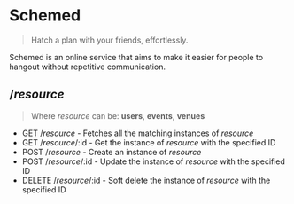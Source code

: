 # Schemed

 > Hatch a plan with your friends, effortlessly.

Schemed is an online service that aims to make it easier for people to hangout without repetitive communication.

## /_resource_
 > Where _resource_ can be: **users**, **events**, **venues**

 - GET /_resource_ - Fetches all the matching instances of _resource_
 - GET /_resource_/:id - Get the instance of _resource_ with the specified ID
 - POST /_resource_ - Create an instance of _resource_
 - POST /_resource_/:id - Update the instance of _resource_ with the specified ID
 - DELETE /_resource_/:id - Soft delete the instance of _resource_ with the specified ID

